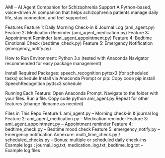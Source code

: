 AMI – AI Agent Companion for Schizophrenia Support
A Python-based, voice-driven AI companion that helps schizophrenia patients manage daily life, stay connected, and feel supported.

Features
Feature 1: Daily Morning Check-in & Journal Log (ami_agent.py)
Feature 2: Medication Reminder (ami_agent_medication.py)
Feature 3: Appointment Reminder (ami_agent_appointment.py)
Feature 4: Bedtime Emotional Check (bedtime_check.py)
Feature 5: Emergency Notification (emergency_notify.py)

How to Run
Environment:
Python 3.x (tested with Anaconda Navigator recommended for easy package management)

Install Required Packages:
speech_recognition
pyttsx3
(for scheduled tasks) schedule
Install via Anaconda Prompt or pip:
Copy code
pip install SpeechRecognition pyttsx3 schedule

Running Each Feature:
Open Anaconda Prompt.
Navigate to the folder with your files.
Run a file.
Copy code
python ami_agent.py
Repeat for other features (change filename as needed)

Files in This Repo
Feature 1: ami_agent.py – Morning check-in & journal log
Feature 2: ami_agent_medication.py – Medication reminder
Feature 3: ami_agent_appointment.py – Appointment reminder
Feature 4: bedtime_check.py – Bedtime mood check
Feature 5: emergency_notify.py – Emergency notification
Annexure: multi_time_check.py / scheduled_checks.py – Bonus: multiple or scheduled daily check-ins
Example logs : journal_log.txt, medication_log.txt, bedtime_log.txt – Example log files

